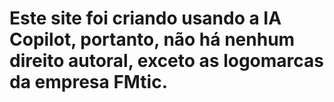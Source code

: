 # Este site foi criando usando a IA Copilot, portanto, não há nenhum direito autoral, exceto as logomarcas da empresa FMtic.
